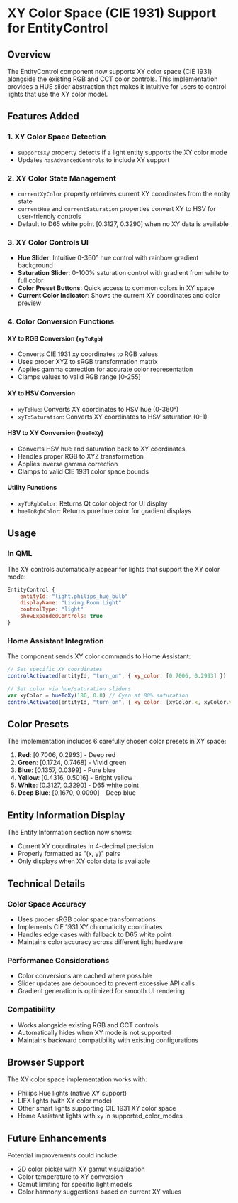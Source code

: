 # XY Color Space (CIE 1931) Support for EntityControl

## Overview

The EntityControl component now supports XY color space (CIE 1931) alongside the existing RGB and CCT color controls. This implementation provides a HUE slider abstraction that makes it intuitive for users to control lights that use the XY color model.

## Features Added

### 1. XY Color Space Detection
- `supportsXy` property detects if a light entity supports the XY color mode
- Updates `hasAdvancedControls` to include XY support

### 2. XY Color State Management
- `currentXyColor` property retrieves current XY coordinates from the entity state
- `currentHue` and `currentSaturation` properties convert XY to HSV for user-friendly controls
- Default to D65 white point [0.3127, 0.3290] when no XY data is available

### 3. XY Color Controls UI
- **Hue Slider**: Intuitive 0-360° hue control with rainbow gradient background
- **Saturation Slider**: 0-100% saturation control with gradient from white to full color
- **Color Preset Buttons**: Quick access to common colors in XY space
- **Current Color Indicator**: Shows the current XY coordinates and color preview

### 4. Color Conversion Functions

#### XY to RGB Conversion (`xyToRgb`)
- Converts CIE 1931 xy coordinates to RGB values
- Uses proper XYZ to sRGB transformation matrix
- Applies gamma correction for accurate color representation
- Clamps values to valid RGB range [0-255]

#### XY to HSV Conversion
- `xyToHue`: Converts XY coordinates to HSV hue (0-360°)
- `xyToSaturation`: Converts XY coordinates to HSV saturation (0-1)

#### HSV to XY Conversion (`hueToXy`)
- Converts HSV hue and saturation back to XY coordinates
- Handles proper RGB to XYZ transformation
- Applies inverse gamma correction
- Clamps to valid CIE 1931 color space bounds

#### Utility Functions
- `xyToRgbColor`: Returns Qt color object for UI display
- `hueToRgbColor`: Returns pure hue color for gradient displays

## Usage

### In QML
The XY controls automatically appear for lights that support the XY color mode:

```qml
EntityControl {
    entityId: "light.philips_hue_bulb"
    displayName: "Living Room Light"
    controlType: "light"
    showExpandedControls: true
}
```

### Home Assistant Integration
The component sends XY color commands to Home Assistant:

```javascript
// Set specific XY coordinates
controlActivated(entityId, "turn_on", { xy_color: [0.7006, 0.2993] })

// Set color via hue/saturation sliders
var xyColor = hueToXy(180, 0.8) // Cyan at 80% saturation
controlActivated(entityId, "turn_on", { xy_color: [xyColor.x, xyColor.y] })
```

## Color Presets

The implementation includes 6 carefully chosen color presets in XY space:

1. **Red**: [0.7006, 0.2993] - Deep red
2. **Green**: [0.1724, 0.7468] - Vivid green
3. **Blue**: [0.1357, 0.0399] - Pure blue
4. **Yellow**: [0.4316, 0.5016] - Bright yellow
5. **White**: [0.3127, 0.3290] - D65 white point
6. **Deep Blue**: [0.1670, 0.0090] - Deep blue

## Entity Information Display

The Entity Information section now shows:
- Current XY coordinates in 4-decimal precision
- Properly formatted as "(x, y)" pairs
- Only displays when XY color data is available

## Technical Details

### Color Space Accuracy
- Uses proper sRGB color space transformations
- Implements CIE 1931 XY chromaticity coordinates
- Handles edge cases with fallback to D65 white point
- Maintains color accuracy across different light hardware

### Performance Considerations
- Color conversions are cached where possible
- Slider updates are debounced to prevent excessive API calls
- Gradient generation is optimized for smooth UI rendering

### Compatibility
- Works alongside existing RGB and CCT controls
- Automatically hides when XY mode is not supported
- Maintains backward compatibility with existing configurations

## Browser Support

The XY color space implementation works with:
- Philips Hue lights (native XY support)
- LIFX lights (with XY color mode)
- Other smart lights supporting CIE 1931 XY color space
- Home Assistant lights with `xy` in supported_color_modes

## Future Enhancements

Potential improvements could include:
- 2D color picker with XY gamut visualization
- Color temperature to XY conversion
- Gamut limiting for specific light models
- Color harmony suggestions based on current XY values
